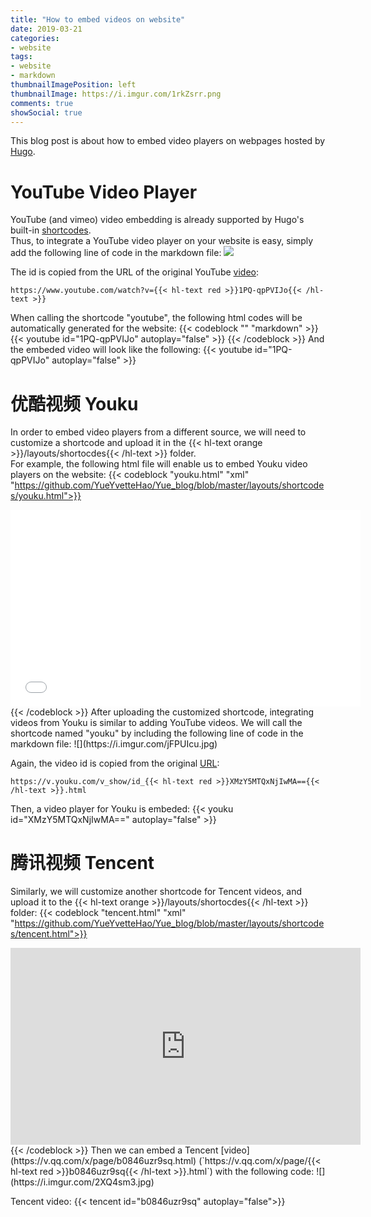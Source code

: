 ```yaml
---
title: "How to embed videos on website"
date: 2019-03-21
categories:
- website
tags:
- website
- markdown
thumbnailImagePosition: left
thumbnailImage: https://i.imgur.com/1rkZsrr.png
comments: true
showSocial: true
---
```


This blog post is about how to embed video players on webpages hosted by [Hugo](https://gohugo.io/content-management/shortcodes/).
<!--more-->

<!-- toc -->

# YouTube Video Player

YouTube (and vimeo) video embedding is already supported by Hugo's built-in [shortcodes](https://gohugo.io/content-management/shortcodes/#youtube).<br>
Thus, to integrate a YouTube video player on your website is easy, simply add the following line of code in the markdown file:
![](https://i.imgur.com/YqYzj8j.jpg)

The id is copied from the URL of the original YouTube [video](https://www.youtube.com/watch?v=1PQ-qpPVIJo):
```
https://www.youtube.com/watch?v={{< hl-text red >}}1PQ-qpPVIJo{{< /hl-text >}}
```
When calling the shortcode "youtube", the following html codes will be automatically generated for the website:
{{< codeblock "" "markdown" >}}
{{< youtube id="1PQ-qpPVIJo" autoplay="false" >}}
{{< /codeblock >}}
And the embeded video will look like the following:
{{< youtube id="1PQ-qpPVIJo" autoplay="false" >}}


# 优酷视频 Youku

In order to embed video players from a different source, we will need to customize a shortcode and upload it in the {{< hl-text orange >}}/layouts/shortocdes{{< /hl-text >}} folder.<br>
For example, the following html file will enable us to embed Youku video players on the website:
{{< codeblock "youku.html" "xml" "https://github.com/YueYvetteHao/Yue_blog/blob/master/layouts/shortcodes/youku.html">}}
<div class="embed-container">
	<iframe width="560" height="315" src="//player.youku.com/embed/{{ index .Params "id" }}" frameborder="0" allowfullscreen></iframe>
</div>
{{< /codeblock >}}
After uploading the customized shortcode, integrating videos from Youku is similar to adding YouTube videos. We will call the shortcode named "youku" by including the following line of code in the markdown file:
![](https://i.imgur.com/jFPUIcu.jpg)

Again, the video id is copied from the original [URL](https://v.youku.com/v_show/id_XMzY5MTQxNjIwMA==.html):
```
https://v.youku.com/v_show/id_{{< hl-text red >}}XMzY5MTQxNjIwMA=={{< /hl-text >}}.html
```
Then, a video player for Youku is embeded:
{{< youku id="XMzY5MTQxNjIwMA==" autoplay="false" >}}


# 腾讯视频 Tencent

Similarly, we will customize another shortcode for Tencent videos, and upload it to the {{< hl-text orange >}}/layouts/shortocdes{{< /hl-text >}} folder:
{{< codeblock "tencent.html" "xml" "https://github.com/YueYvetteHao/Yue_blog/blob/master/layouts/shortcodes/tencent.html">}}
<div class="embed-container">
	<iframe width="560" height="315" src="https://v.qq.com/iframe/player.html?vid={{ index .Params "id" }}" frameborder="0" allowfullscreen="true"></iframe>
</div>
{{< /codeblock >}}
Then we can embed a Tencent [video](https://v.qq.com/x/page/b0846uzr9sq.html) (`https://v.qq.com/x/page/{{< hl-text red >}}b0846uzr9sq{{< /hl-text >}}.html`) with the following code:
![](https://i.imgur.com/2XQ4sm3.jpg)

Tencent video:
{{< tencent id="b0846uzr9sq" autoplay="false">}}



